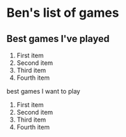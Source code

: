 # Ben's list of games
## Best games I've played
<ol>
  <li>First item</li>
  <li>Second item</li>
  <li>Third item</li>
  <li>Fourth item</li>
</ol
  
## best games I want to play

<ol>
  <li>First item</li>
  <li>Second item</li>
  <li>Third item</li>
  <li>Fourth item</li>
</ol>
